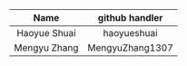 | Name  | github handler | 
|:---:|:---:|
| Haoyue Shuai | haoyueshuai |
| Mengyu Zhang | MengyuZhang1307 |
